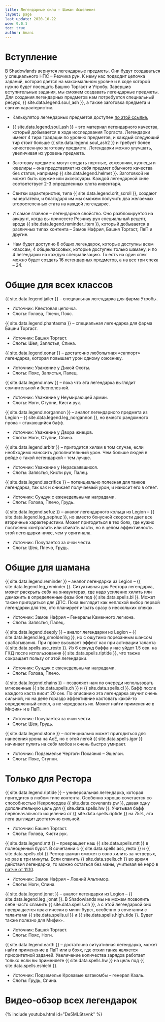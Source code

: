 ```yaml
---
title: Легендарные силы – Шаман Исцеления
layout: page
last_update: 2020-10-22
wow: 9.0.1
toc: true
author: Amani
---
```


# Вступление

В Shadowlands вернутся легендарные предметы. Они будут создаваться у специального НПС – Резчика рун. К нему нас подводит цепочка заданий, которая дается на максимальном уровне и в ходе которой нужно будет посещать Башню Торгаст и Утробу. Завершив вступительные задания, мы сможем создавать легендарные предметы. Для создания легендарных предметов нам потребуется специальный ресурс, {{ site.data.legend.soul_ash }}, а также заготовка предмета и свитки характеристик.

* Калькулятор легендарных предметов доступен [по этой ссылке.](https://shadowlands.wowhead.com/legendary-calc/shaman)

* {{ site.data.legend.soul_ash }} – это материал легендарного качества, который добывается в ходе исследования Торгаста. Легендарки имеют 4 тира градации по уровню предметов, и каждый следующий тир стоит больше {{ site.data.legend.soul_ash2 }} и требует более качественную заготовку предмета. Легендарки можно улучшать, увеличивая их уровень предмета.

* Заготовку предмета могут создать портные, кожевники, кузнецы и ювелиры – она представляет из себя предмет обычного качества без статов, например {{ site.data.legend.helmet }}. Заготовкой не может быть оружие или аксессуары. Каждой легендарной силе соответствует 2-3 определенных слота инвентаря.

* Свитки характеристик, типа {{ site.data.legend.crit_scroll }}, создают начертатели, и благодаря им мы сможем получить два желаемых второстепенных стата на каждой легендарке.

* И самое главное – легендарное свойство. Оно разблокируется на аккаунт, когда вы принесете Резчику рун специальный рецепт, вроде {{ site.data.legend.reminder_item }}, который добывается в различных типах контента – Замок Нафрия, Башня Торгаст, ПвП и другие.

* Нам будет доступно 8 общих легендарок, которые доступны всем классам, 4 общеклассовых, которые доступны только шаману, и по 4 легендарки на каждую специализацию. То есть на один спек можно будет создать 16 легендарных предметов, а на все три спека – 24.

# Общие для всех классов

{{ site.data.legend.jailer }} – специальная легендарка для фарма Утробы.  
* Источник: Квестовая цепочка.  
* Слоты: Голова, Плечи, Пояс.

{{ site.data.legend.phantasma }} – специальная легендарка для фарма Башни Торгаст.  
* Источник: Башня Торгаст.  
* Слоты: Шея, Запястья, Спина.

{{ site.data.legend.eonar }} – достаточно любопытная «саппорт» легендарка, которая повышает урон одному союзнику.  
* Источник: Уважение у Дикой Охоты.  
* Слоты: Пояс, Запястья, Палец.

{{ site.data.legend.maw }} – пока что эта легендарка выглядит сомнительной и бесполезной.  
* Источник: Уважение у Неумирающей армии.  
* Слоты: Ноги, Ступни, Кисти рук.

{{ site.data.legend.norgannon }} – аналог легендарного предмета из Legion – {{ site.data.legend.leg_norgannon }}, но вместо рандомного прока – стакающийся бафф.  
* Источник: Уважение у Двора жнецов.  
* Слоты: Ноги, Ступни, Спина.

{{ site.data.legend.arbitr }} – пригодится хилам в том случае, если необходимо наносить дополнительный урон. Чем больше людей в рейде с такой легендаркой – тем лучше.  
* Источник: Уважение у Нераскаявшихся.  
* Слоты: Запястья, Кисти рук, Палец.

{{ site.data.legend.sacrifice }} – потенциально полезная для танков легендарка, так как и снижает получаемый урон, и наносит его в ответ.  
* Источник: Сундук с еженедельными наградами.  
* Слоты: Голова, Плечо, Грудь.

{{ site.data.legend.sefuz }} – аналог легендарного кольца из Legion – {{ site.data.legend.leg_sephuz }}, но вместо бонусной скорости дает все вторичные характеристики. Может пригодиться в тех боях, где нужно постоянно контролить или сбивать касты, но в целом эффективность этой легендарки ниже, чем у оригинала.  
* Источник: Покупается за очки чести.  
* Слоты: Шея, Плечо, Грудь.

# Общие для шамана

{{ site.data.legend.reminder }} – аналог легендарки из Legion – {{ site.data.legend.leg_reminder }}. Ситуативная для Рестора легендарка, может раскрыть себя на энкаунтерах, где надо усиленно хилить или дамажить в определенные фазы боя под {{ site.data.spells.bl }}. Может также пригодиться для ДПС. Пока выглядит как неплохой выбор первой легендарки для тех, кто планирует играть сразу в нескольких спеках.  
* Источник: Замок Нафрия – Генералы Каменного легиона.  
* Слоты: Запястья, Палец.

{{ site.data.legend.deeply }} – аналог легендарки из Legion – {{ site.data.legend.leg_smoldering }}, но с ощутимо порезанным шансом срабатывания. При проке вызывает эффект как при активации таланта {{ site.data.spells.asc_resto }}. Из 6 секунд баффа у нас уйдет 1.5 сек. на ГКД после использования {{ site.data.spells.riptide }}, что также сокращает пользу от этой легендарки.
* Источник: Сундук с еженедельными наградами.  
* Слоты: Голова, Плечо.

{{ site.data.legend.chains }} – позволяет нам по очереди использовать мгновенные {{ site.data.spells.ch }} и {{ site.data.spells.cl }}. Бафф после каждого каста висит 20 сек. По описанию эта легендарка звучит очень сильной, но на деле гораздо эффективние кастовать какой-то определенный спелл, а не чередовать их. Может найти применение в Мифик+ и в ПвП.
* Источник: Покупается за очки чести.  
* Слоты: Шея, Грудь.

{{ site.data.legend.stone }} – потенциально может пригодиться для нанесения урона на АоЕ, но с этой легой {{ site.data.spells.igor }} начинает пулить на себя мобов и очень быстро умирает.  
* Источник: Подземелье Чертоги Покаяния – Эшелон.  
* Слоты: Пояс, Ступни.

# Только для Рестора

{{ site.data.legend.riptide }} – универсальная легендарка, которая пригодится в любом типе контента. Особенно хорошо сочетается со способностью Некролордов {{ site.data.covenants.pw }}, давая одну дополнительную цель для {{ site.data.spells.hw }}. Учитывая бафф первоначального исцеления от {{ site.data.spells.riptide }} на 75%, эта лега выглядит достаточно сильной.  
* Источник: Башня Торгаст.  
* Слоты: Голова, Кисти рук.

{{ site.data.legend.mtt }} – превращает наш {{ site.data.spells.mtt }} в полноценный бурст. В сочетании с {{ site.data.spells.asc_resto }} и {{ site.data.spells.cbt }} Рестор шаман сможет в соло хилить за четверых, но раз в три минуты. Если спамить {{ site.data.spells.ch }} во время действия легендарки, то можно остаться без маны, учитывая её нерф в [патче от 11.10](https://stormkeeper.ru/shadowlands/2020/10/22/patch-21-10.html).
* Источник: Замок Нафрия – Ловчий Альтимор.  
* Слоты: Ноги, Спина.

{{ site.data.legend.jonat }} – аналог легендарки из Legion – {{ site.data.legend.leg_jonat }}. В Shadowlands мы не можем позволить себе часто спамить {{ site.data.spells.ch }}, а с этой легендаркой оно превращается практически в мини-бурст, особенно в сочетании с талантами {{ site.data.spells.ul }} и {{ site.data.spells.high_tide }}. Будет также полезно для Мифик+.  
* Источник: Башня Торгаст.  
* Слоты: Пояс, Ноги.

{{ site.data.legend.earth }} – достаточно ситуативная легендарка, может найти применение в ПвП или в боях, где отхил танка является приоритетной задачей. Увеличение количества зарядов работает только если вы применяете {{ site.data.spells.hw }} на цель под {{ site.data.spells.eshield }}.  
* Источник: Подземелье Кровавые катакомбы – генерал Кааль.  
* Слоты: Грудь, Спина.

# Видео-обзор всех легендарок

{% include youtube.html id="De5MLStsvnk" %}
